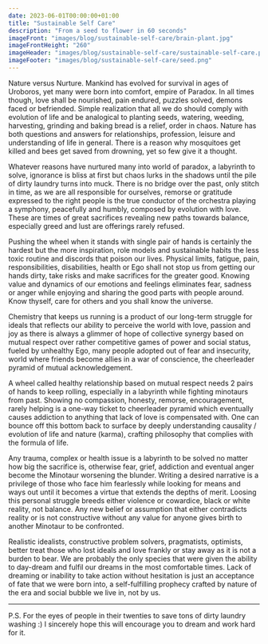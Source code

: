 ```yaml
---
date: 2023-06-01T00:00:00+01:00
title: "Sustainable Self Care"
description: "From a seed to flower in 60 seconds"
imageFront: "images/blog/sustainable-self-care/brain-plant.jpg"
imageFrontHeight: "260"
imageHeader: "images/blog/sustainable-self-care/sustainable-self-care.png"
imageFooter: "images/blog/sustainable-self-care/seed.png"
---
```


Nature versus Nurture. Mankind has evolved for survival in ages of Uroboros, yet many were born into comfort, empire of Paradox.
In all times though, love shall be nourished, pain endured, puzzles solved, demons faced or befriended.
Simple realization that all we do should comply with evolution of life and be analogical to planting seeds,
watering, weeding, harvesting, grinding and baking bread is a relief, order in chaos. Nature has both questions
and answers for relationships, profession, leisure and understanding of life in general. There is a reason why mosquitoes get
killed and bees get saved from drowning, yet so few give it a thought. 

Whatever reasons have nurtured many into world of paradox, a labyrinth to solve, ignorance is bliss at first but chaos lurks
in the shadows until the pile of dirty laundry turns into muck. There is no bridge over the past, only stitch in time,
as we are all responsible for ourselves, remorse or gratitude expressed to the right people is the true conductor of the
orchestra playing a symphony, peacefully and humbly, composed by evolution with love. These are times of great sacrifices
revealing new paths towards balance, especially greed and lust are offerings rarely refused.

Pushing the wheel when it stands with single pair of hands is certainly the hardest but the more inspiration,
role models and sustainable habits the less toxic routine and discords that poison our lives. Physical limits, 
fatigue, pain, responsibilities, disabilities, health or Ego shall not stop us from getting our hands dirty, take risks
and make sacrifices for the greater good. Knowing value and dynamics of our emotions and feelings eliminates fear, sadness or anger
while enjoying and sharing the good parts with people around. Know thyself, care for others and you shall know the universe.

Chemistry that keeps us running is a product of our long-term struggle for ideals that reflects our ability to perceive
the world with love, passion and joy as there is always a glimmer of hope of collective synergy based on mutual respect
over rather competitive games of power and social status, fueled by unhealthy Ego, many people adopted out of fear
and insecurity, world where friends become allies in a war of conscience, the cheerleader pyramid of mutual acknowledgement.

A wheel called healthy relationship based on mutual respect needs 2 pairs of hands to keep rolling, especially in a labyrinth
while fighting minotaurs from past. Showing no compassion, honesty, remorse, encouragement, rarely helping is a one-way ticket
to cheerleader pyramid which eventually causes addiction to anything that lack of love is compensated with. One can bounce off
this bottom back to surface by deeply understanding causality / evolution of life and nature (karma), crafting philosophy
that complies with the formula of life.

Any trauma, complex or health issue is a labyrinth to be solved no matter how big the sacrifice is, otherwise fear, grief,
addiction and eventual anger become the Minotaur worsening the blunder. Writing a desired narrative is a privilege of
those who face him fearlessly while looking for means and ways out until it becomes a virtue that extends the depths of
merit. Loosing this personal struggle breeds either violence or cowardice, black or white reality, not balance. Any new
belief or assumption that either contradicts reality or is not constructive without any value for anyone gives birth to
another Minotaur to be confronted. 

Realistic idealists, constructive problem solvers, pragmatists, optimists, better treat those who lost ideals and love
frankly or stay away as it is not a burden to bear. We are probably the only species that were given the ability to day-dream
and fulfil our dreams in the most comfortable times. Lack of dreaming or inability to take action without
hesitation is just an acceptance of fate that we were born into, a self-fulfilling prophecy crafted by nature of the era and
social bubble we live in, not by us.

---

P.S. For the eyes of people in their twenties to save tons of dirty laundry washing :) I sincerely hope this will encourage you to dream and work hard for it. 